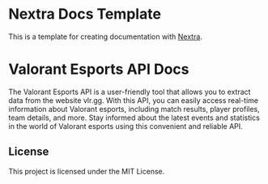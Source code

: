 # Nextra Docs Template 

This is a template for creating documentation with [Nextra](https://nextra.site).

# Valorant Esports API Docs

The Valorant Esports API is a user-friendly tool that allows you to extract data from the website vlr.gg. With this API, you can easily access real-time information about Valorant esports, including match results, player profiles, team details, and more. Stay informed about the latest events and statistics in the world of Valorant esports using this convenient and reliable API.

## License

This project is licensed under the MIT License.
